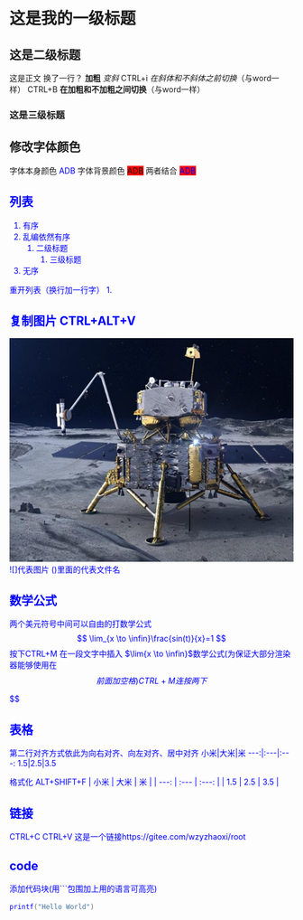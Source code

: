 # 这是我的一级标题
## 这是二级标题
这是正文
换了一行？
**加粗**
*变斜*
CTRL+i *在斜体和不斜体之前切换*（与word一样）
CTRL+B **在加粗和不加粗之间切换**（与word一样）
### 这是三级标题
## 修改字体颜色
字体本身颜色
<font color=Blue>ADB</font>
字体背景颜色
<font style=background:red>ADB</font>
两者结合
<font color=Blue><font style=background:red>ADB</font>
## 列表
1. 有序
3. 乱编依然有序
   1. 二级标题
      1. 三级标题
4. 无序

重开列表（换行加一行字）
1. 

## 复制图片    CTRL+ALT+V
![](2024-06-02-14-41-09.png)
![]代表图片 ()里面的代表文件名

## 数学公式
两个美元符号中间可以自由的打数学公式
$$ 
\lim_{x \to \infin}\frac{sin(t)}{x}=1
$$
按下CTRL+M
在一段文字中插入 $\lim{x \to \infin}$数学公式(为保证大部分渲染器能够使用在$$前面加空格)
CTRL+M连按两下
$$

$$
## 表格
第二行对齐方式依此为向右对齐、向左对齐、居中对齐
小米|大米|米
---:|:---|:---:
1.5|2.5|3.5

格式化 ALT+SHIFT+F
| 小米 | 大米 |  米   |
| ---: | :--- | :---: |
|  1.5 | 2.5  |  3.5  |

## 链接
CTRL+C CTRL+V
这是一个链接https://gitee.com/wzyzhaoxi/root
## code
添加代码块(用```包围加上用的语言可高亮)
```C++
printf("Hello World")
```
